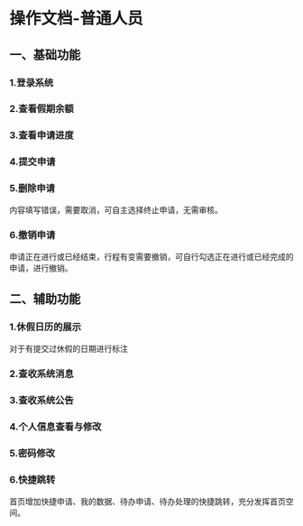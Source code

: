 # 操作文档-普通人员

## 一、基础功能

### 1.登录系统

### 2.查看假期余额

### 3.查看申请进度

### 4.提交申请

### 5.删除申请

内容填写错误，需要取消，可自主选择终止申请，无需审核。

### 6.撤销申请

申请正在进行或已经结束，行程有变需要撤销，可自行勾选正在进行或已经完成的申请，进行撤销。

## 二、辅助功能

### 1.休假日历的展示

对于有提交过休假的日期进行标注

### 2.查收系统消息

### 3.查收系统公告

### 4.个人信息查看与修改

### 5.密码修改

### 6.快捷跳转

首页增加快捷申请、我的数据、待办申请、待办处理的快捷跳转，充分发挥首页空间。

